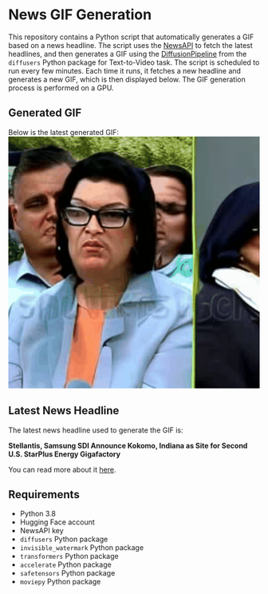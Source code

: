 # News GIF Generation
This repository contains a Python script that automatically generates a GIF based on a news headline. The script uses the [NewsAPI](https://newsapi.org/) to fetch the latest headlines, and then generates a GIF using the [DiffusionPipeline](https://github.com/huggingface/diffusers) from the `diffusers` Python package for Text-to-Video task.
The script is scheduled to run every few minutes. Each time it runs, it fetches a new headline and generates a new GIF, which is then displayed below. The GIF generation process is performed on a GPU.

## Generated GIF
Below is the latest generated GIF:
![Generated GIF](output.gif?raw=true&v=1697117807)

## Latest News Headline
The latest news headline used to generate the GIF is:

**Stellantis, Samsung SDI Announce Kokomo, Indiana as Site for Second U.S. StarPlus Energy Gigafactory**

You can read more about it [here](https://www.stellantis.com/en/news/press-releases/2023/october/stellantis-samsung-sdi-announce-kokomo-indiana-as-site-for-second-us-starplus-energy-gigafactory).

## Requirements
- Python 3.8
- Hugging Face account
- NewsAPI key
- `diffusers` Python package
- `invisible_watermark` Python package
- `transformers` Python package
- `accelerate` Python package
- `safetensors` Python package
- `moviepy` Python package
